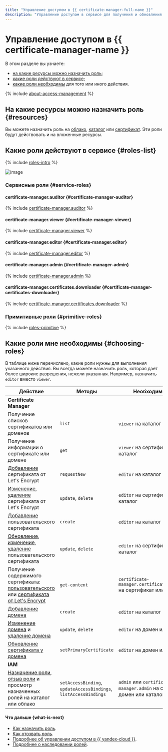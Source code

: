 ```yaml
---
title: "Управление доступом в {{ certificate-manager-full-name }}"
description: "Управление доступом в сервисе для получения и обновления TLS-сертификатов от Let's Encrypt, а также для загрузки собственных сертификатов — {{ certificate-manager-full-name }}. В разделе описано, на какие ресурсы можно назначить роль, какие роли действуют в сервисе, какие роли необходимы для того или иного действия."
---
```


# Управление доступом в {{ certificate-manager-name }}

В этом разделе вы узнаете:
* [на какие ресурсы можно назначить роль](#resources);
* [какие роли действуют в сервисе](#roles-list);
* [какие роли необходимы](#choosing-roles) для того или иного действия.

{% include [about-access-management](../../_includes/iam/about-access-management.md) %}

## На какие ресурсы можно назначить роль {#resources}

Вы можете назначить роль на [облако](../../resource-manager/concepts/resources-hierarchy.md#cloud), [каталог](../../resource-manager/concepts/resources-hierarchy.md#folder) или [сертификат](../concepts/index). Эти роли будут действовать и на вложенные ресурсы.

## Какие роли действуют в сервисе {#roles-list}

{% include [roles-intro](../../_includes/roles-intro.md) %}

![image](../../_assets/certificate-manager/service-roles-hierarchy-with-admin.svg)

### Сервисные роли {#service-roles}

#### certificate-manager.auditor {#certificate-manager-auditor}

{% include [certificate-manager.auditor](../../_roles/certificate-manager/auditor.md) %}

#### certificate-manager.viewer {#certificate-manager-viewer}

{% include [certificate-manager.viewer](../../_roles/certificate-manager/viewer.md) %}

#### certificate-manager.editor {#certificate-manager.editor}

{% include [certificate-manager.editor](../../_roles/certificate-manager/editor.md) %}

#### certificate-manager.admin {#certificate-manager-admin}

{% include [certificate-manager.admin](../../_roles/certificate-manager/admin.md) %}

#### certificate-manager.certificates.downloader {#certificate-manager-certificates-downloader}

{% include [certificate-manager.certificates.downloader](../../_roles/certificate-manager/certificates/downloader.md) %}

### Примитивные роли {#primitive-roles}

{% include [roles-primitive](../../_includes/roles-primitive.md) %}

## Какие роли мне необходимы {#choosing-roles}

В таблице ниже перечислено, какие роли нужны для выполнения указанного действия. Вы всегда можете назначить роль, которая дает более широкие разрешения, нежели указанная. Например, назначить `editor` вместо `viewer`.

Действие | Методы | Необходимые роли
----- | ----- | -----
**Certificate Manager** | | 
Получение списков сертификатов или доменов | `list` | `viewer` на каталог
Получение информации о сертификате или домене | `get` | `viewer` на сертификат или каталог
[Добавление](../operations/managed/cert-create.md) сертификата от Let's Encrypt | `requestNew` | `editor` на каталог
[Изменение](../operations/managed/cert-modify.md), [удаление](../operations/managed/cert-delete.md) сертификата от Let's Encrypt | `update`, `delete` | `editor` на сертификат или каталог
[Добавление](../operations/import/cert-create.md) пользовательского сертификата | `create` | `editor` на каталог
[Обновление](../operations/import/cert-update.md), [изменение](../operations/import/cert-modify.md), [удаление](../operations/import/cert-delete.md) пользовательского сертификата | `update`, `delete` | `editor` на сертификат или каталог
Получение содержимого сертификата: [пользовательского](../operations/import/cert-get-content.md) или [сертификата от Let's Encrypt](../operations/managed/cert-get-content.md) | `get-content` | `certificate-manager.certificates.downloader` на сертификат или каталог
[Добавление домена](../operations/domain/domain-create.md) | `create` | `editor` на каталог
[Изменение домена](../operations/domain/domain-modify.md) и [удаление домена](../operations/domain/domain-delete.md) | `update`, `delete` | `editor` на домен или каталог
[Обновление сертификата у домена](../operations/domain/domain-link-cert.md) | `setPrimaryCertificate` | `editor` на домен или каталог
**IAM** | |
[Назначение роли](../../iam/operations/roles/grant.md), [отзыв роли](../../iam/operations/roles/revoke.md) и просмотр назначенных ролей на каталог или облако | `setAccessBinding`, `updateAccessBindings`, `listAccessBindings` | `admin` или `certificate-manager.admin` на сертификат, домен или каталог 

#### Что дальше {what-is-next}

* [Как назначить роль](../../iam/operations/roles/grant.md).
* [Как отозвать роль](../../iam/operations/roles/revoke.md).
* [Подробнее об управлении доступом в {{ yandex-cloud }}](../../iam/concepts/access-control/index.md).
* [Подробнее о наследовании ролей](../../resource-manager/concepts/resources-hierarchy.md#access-rights-inheritance).
